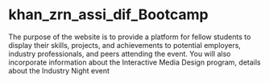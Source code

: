 # khan_zrn_assi_dif_Bootcamp
The purpose of the website is to provide a platform for fellow students to display their skills, projects, and achievements to potential employers, industry professionals, and peers attending the event. You will also incorporate information about the Interactive Media Design program, details about the Industry Night event
